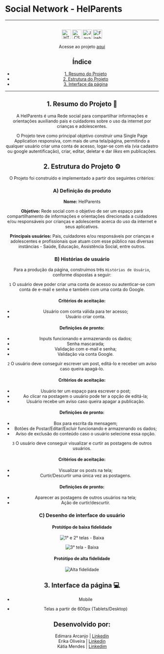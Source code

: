 # Social Network - HelParents

***

<div align="center">
  
 <br>

  <img src="https://cdn.jsdelivr.net/gh/devicons/devicon/icons/html5/html5-original.svg" alt="HTML5" style="height: 30px;"/>
  <img src="https://cdn.jsdelivr.net/gh/devicons/devicon/icons/css3/css3-original.svg" alt="CSS3" style="height: 30px;"/>
  <img src="https://cdn.jsdelivr.net/gh/devicons/devicon/icons/javascript/javascript-original.svg" alt="JavaScript" style="height: 30px;"/>
  <img src="https://cdn.jsdelivr.net/gh/devicons/devicon/icons/firebase/firebase-plain-wordmark.svg" alt="Firebase" style="height: 30px;" />
  
  <br>
  
   Acesse ao projeto [aqui]() 

## Índice
* [1. Resumo do Projeto](#1-resumo-do-projeto)
* [2. Estrutura do Projeto](#2-estrutura-do-projeto)
* [3. Interface da página](3-interface-da-página)

***

## 1. Resumo do Projeto 📝

A HelParents é uma Rede social para compartilhar informações e orientações auxiliando pais e cuidadores sobre o uso da internet por crianças e adolescentes.

O Projeto teve como principal objetivo construir uma Single Page Application responsiva, com mais de uma tela/página, permitindo a qualquer usuário criar uma conta de acesso, logar-se com ela (via cadastro ou google autentificação), criar, editar, deletar e dar _likes_ em publicações.

## 2. Estrutura do Projeto ⚙

O Projeto foi construído e implementado a partir dos seguintes critérios:

### A) Definição do produto

**Nome:** HelParents

**Objetivo:** Rede social com o objetivo de ser um espaço para compartilhamento de informações e orientações direcionada a cuidadores e/ou responsáveis por crianças e adolescente acerca do uso da internet e seus aplicativos.

**Principais usuários:** Pais, cuidadores e/ou responsáveis por crianças e adolescentes e profissionais que atuam com esse público nas diversas instâncias - Saúde, Educação, Assistência Social, entre outros.

### B) Histórias de usuário

Para a produção da página, construímos três `Histórias de Usuário`, conforme dispostas a seguir:

`1` O usuário deve poder criar uma conta de acesso ou autenticar-se com conta de e-mail e senha e também com uma conta do Google.

  #### Critérios de aceitação:
  * Usuário com conta válida para ter acesso;
  * Usuário  criar conta.

  #### Definições de pronto:
  * Inputs funcionando e armazenando os dados;
  * Senha mascarada;
  * Validação com e-mail e senha;
  * Validação via conta Google.

`2` O usuário deve conseguir escrever um post, editá-lo e receber um aviso caso queira apagá-lo.

  #### Critérios de aceitação:
  * Usuário ter um espaço para escrever o post;
  * Ao clicar na postagem o usuário pode ter a opção de editá-la;
  * Usuário recebe um aviso caso queira apagar a publicação.
  
  #### Definições de pronto:
  * Box para escrita da mensagem;
  * Botões de Postar/Editar/Excluir funcionando e armazenando os dados;
  * Aviso de exclusão do conteúdo caso o usuário selecione essa opção.

`3` O usuário deve conseguir visualizar e curtir as postagens de outros usuários.

  #### Critérios de aceitação:  
  * Visualizar os posts na tela;
  * Curtir/Descurtir uma única vez as postagens.
  
  #### Definições de pronto:
  * Aparecer as postagens de outros usuários na tela;
  * Ação de curtir/descurtir.

### C) Desenho de interface do usuário

#### Protótipo de baixa fidelidade

![1° e 2° telas - Baixa](https://claseslaboratoria.slack.com/files/U04HJ6B0ADR/F0507A78V5H/imagem_do_whatsapp_de_2023-03-24____s__16.06.24.jpg)

![3° tela - Baixa](https://files.slack.com/files-pri/T0NNB6T0R-F0500RRSE5C/imagem_do_whatsapp_de_2023-03-24____s__16.06.24.jpg)

#### Protótipo de alta fidelidade

![Alta fidelidade]()

## 3. Interface da página 💻

* Mobile 


* Telas a partir de 600px (Tablets/Desktop)

## Desenvolvido por:

Edimara Arcanjo | [Linkedin](https://www.linkedin.com/in/edimaraarcanjo/) <br>
Erika Oliveira | [Linkedin](https://www.linkedin.com/in/erikaoli/) <br>
Kátia Mendes | [Linkedim](https://www.linkedin.com/in/katiamendesr/)





